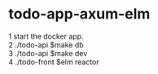 # todo-app-axum-elm
1  start the docker app.<br>
2 ./todo-api $make db<br>
3 ./todo-api $make dev<br>
4 ./todo-front $elm reactor<br>
